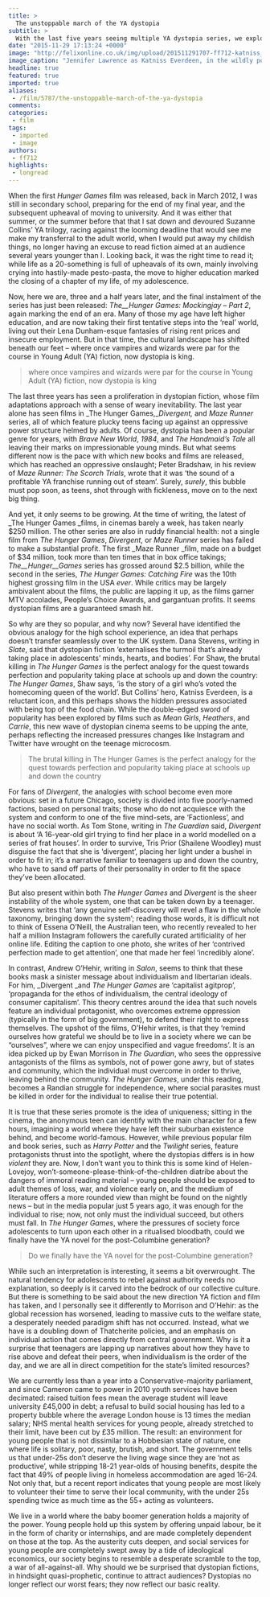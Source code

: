 ```yaml
---
title: >
  The unstoppable march of the YA dystopia
subtitle: >
  With the last five years seeing multiple YA dystopia series, we explore what makes them a continued attraction to teens
date: "2015-11-29 17:13:24 +0000"
image: "http://felixonline.co.uk/img/upload/201511291707-ff712-katniss_archer.jpg"
image_caption: "Jennifer Lawrence as Katniss Everdeen, in the wildly popular Hunger Games series"
headline: true
featured: true
imported: true
aliases:
 - /film/5787/the-unstoppable-march-of-the-ya-dystopia
comments:
categories:
 - film
tags:
 - imported
 - image
authors:
 - ff712
highlights:
 - longread
---
```


When the first _Hunger Games_ film was released, back in March 2012, I was still in secondary school, preparing for the end of my final year, and the subsequent upheaval of moving to university. And it was either that summer, or the summer before that that I sat down and devoured Suzanne Collins’ YA trilogy, racing against the looming deadline that would see me make my transferral to the adult world, when I would put away my childish things, no longer having an excuse to read fiction aimed at an audience several years younger than I. Looking back, it was the right time to read it; while life as a 20-something is full of upheavals of its own, mainly involving crying into hastily-made pesto-pasta, the move to higher education marked the closing of a chapter of my life, of my adolescence.

Now, here we are, three and a half years later, and the final instalment of the series has just been released: _The__Hunger Games: Mockingjay – Part 2_, again marking the end of an era. Many of those my age have left higher education, and are now taking their first tentative steps into the ‘real’ world, living out their Lena Dunham-esque fantasies of rising rent prices and insecure employment. But in that time, the cultural landscape has shifted beneath our feet – where once vampires and wizards were par for the course in Young Adult (YA) fiction, now dystopia is king.

> where once vampires and wizards were par for the course in Young Adult (YA) fiction, now dystopia is king

The last three years has seen a proliferation in dystopian fiction, whose film adaptations approach with a sense of weary inevitability. The last year alone has seen films in _The Hunger Games,__Divergent,_ and _Maze Runner_ series, all of which feature plucky teens facing up against an oppressive power structure helmed by adults. Of course, dystopia has been a popular genre for years, with _Brave New World_, _1984_, and _The Handmaid’s Tale_ all leaving their marks on impressionable young minds. But what seems different now is the pace with which new books and films are released, which has reached an oppressive onslaught; Peter Bradshaw, in his review of _Maze Runner: The Scorch Trials_, wrote that it was ‘the sound of a profitable YA franchise running out of steam’. Surely, _surely_, this bubble must pop soon, as teens, shot through with fickleness, move on to the next big thing.

And yet, it only seems to be growing. At the time of writing, the latest of _The Hunger Games _films, in cinemas barely a week, has taken nearly $250 million. The other series are also in ruddy financial health: not a single film from _The Hunger Games_, _Divergent_, or _Maze Runner_ series has failed to make a substantial profit. The first _Maze Runner _film, made on a budget of $34 million, took more than ten times that in box office takings; _The__Hunger__Games_ series has grossed around $2.5 billion, while the second in the series, _The Hunger Games: Catching Fire_ was the 10th highest grossing film in the USA _ever_. While critics may be largely ambivalent about the films, the public are lapping it up, as the films garner MTV accolades, People’s Choice Awards, and gargantuan profits. It seems dystopian films are a guaranteed smash hit.

So why are they so popular, and why now? Several have identified the obvious analogy for the high school experience, an idea that perhaps doesn’t transfer seamlessly over to the UK system. Dana Stevens, writing in _Slate_, said that dystopian fiction ‘externalises the turmoil that’s already taking place in adolescents’ minds, hearts, and bodies’. For Shaw, the brutal killing in _The Hunger Games_ is the perfect analogy for the quest towards perfection and popularity taking place at schools up and down the country: _The Hunger Games_, Shaw says, ‘is the story of a girl who’s voted the homecoming queen of the world’. But Collins’ hero, Katniss Everdeen, is a reluctant icon, and this perhaps shows the hidden pressures associated with being top of the food chain. While the double-edged sword of popularity has been explored by films such as _Mean Girls_, _Heathers_, and _Carrie_, this new wave of dystopian cinema seems to be upping the ante, perhaps reflecting the increased pressures changes like Instagram and Twitter have wrought on the teenage microcosm.

> The brutal killing in The Hunger Games is the perfect analogy for the quest towards perfection and popularity taking place at schools up and down the country

For fans of _Divergent_, the analogies with school become even more obvious: set in a future Chicago, society is divided into five poorly-named factions, based on personal traits; those who do not acquiesce with the system and conform to one of the five mind-sets, are ‘Factionless’, and have no social worth. As Tom Stone, writing in _The Guardian_ said, _Divergent_ is about ‘A 16-year-old girl trying to find her place in a world modelled on a series of frat houses’. In order to survive, Tris Prior (Shailene Woodley) must disguise the fact that she is ‘divergent’, placing her light under a bushel in order to fit in; it’s a narrative familiar to teenagers up and down the country, who have to sand off parts of their personality in order to fit the space they’ve been allocated.

But also present within both _The Hunger Games_ and _Divergent_ is the sheer instability of the whole system, one that can be taken down by a teenager. Stevens writes that ‘any genuine self-discovery will revel a flaw in the whole taxonomy, bringing down the system’; reading those words, it is difficult not to think of Essena O’Neill, the Australian teen, who recently revealed to her half a million Instagram followers the carefully curated artificiality of her online life. Editing the caption to one photo, she writes of her ‘contrived perfection made to get attention’, one that made her feel ‘incredibly alone’.

In contrast, Andrew O’Hehir, writing in _Salon_, seems to think that these books mask a sinister message about individualism and libertarian ideals. For him, _Divergent _and _The Hunger Games_ are ‘capitalist agitprop’, ‘propaganda for the ethos of individualism, the central ideology of consumer capitalism’. This theory centres around the idea that such novels feature an individual protagonist, who overcomes extreme oppression (typically in the form of big government), to defend their right to express themselves. The upshot of the films, O’Hehir writes, is that they ‘remind ourselves how grateful we should be to live in a society where we can be “ourselves”, where we can enjoy unspecified and vague freedoms’. It is an idea picked up by Ewan Morrison in _The Guardian_, who sees the oppressive antagonists of the films as symbols, not of power gone awry, but of states and community, which the individual must overcome in order to thrive, leaving behind the community. _The Hunger Games_, under this reading, becomes a Randian struggle for independence, where social parasites must be killed in order for the individual to realise their true potential.

It is true that these series promote is the idea of uniqueness; sitting in the cinema, the anonymous teen can identify with the main character for a few hours, imagining a world where they have left their suburban existence behind, and become world-famous. However, while previous popular film and book series, such as _Harry Potter_ and the _Twilight_ series, feature protagonists thrust into the spotlight, where the dystopias differs is in how _violent_ they are. Now, I don’t want you to think this is some kind of Helen-Lovejoy, won’t-someone-please-think-of-the-children diatribe about the dangers of immoral reading material – young people should be exposed to adult themes of loss, war, and violence early on, and the medium of literature offers a more rounded view than might be found on the nightly news – but in the media popular just 5 years ago, it was enough for the individual to rise; now, not only must the individual succeed, but others must fall. In _The Hunger Games_, where the pressures of society force adolescents to turn upon each other in a ritualised bloodbath, could we finally have the YA novel for the post-Columbine generation?

> Do we finally have the YA novel for the post-Columbine generation?

While such an interpretation is interesting, it seems a bit overwrought. The natural tendency for adolescents to rebel against authority needs no explanation, so deeply is it carved into the bedrock of our collective culture. But there is something to be said about the new direction YA fiction and film has taken, and I personally see it differently to Morrison and O’Hehir: as the global recession has worsened, leading to massive cuts to the welfare state, a desperately needed paradigm shift has not occurred. Instead, what we have is a doubling down of Thatcherite policies, and an emphasis on individual action that comes directly from central government. Why is it a surprise that teenagers are lapping up narratives about how they have to rise above and defeat their peers, when individualism is the order of the day, and we are all in direct competition for the state’s limited resources?

We are currently less than a year into a Conservative-majority parliament, and since Cameron came to power in 2010 youth services have been decimated: raised tuition fees mean the average student will leave university £45,000 in debt; a refusal to build social housing has led to a property bubble where the average London house is 13 times the median salary; NHS mental health services for young people, already stretched to their limit, have been cut by £35 million. The result: an environment for young people that is not dissimilar to a Hobbesian state of nature, one where life is solitary, poor, nasty, brutish, and short. The government tells us that under-25s don’t deserve the living wage since they are ‘not as productive’, while stripping 18-21 year-olds of housing benefits, despite the fact that 49% of people living in homeless accommodation are aged 16-24. Not only that, but a recent report indicates that young people are most likely to volunteer their time to serve their local community, with the under 25s spending twice as much time as the 55+ acting as volunteers.

We live in a world where the baby boomer generation holds a majority of the power. Young people hold up this system by offering unpaid labour, be it in the form of charity or internships, and are made completely dependent on those at the top. As the austerity cuts deepen, and social services for young people are completely swept away by a tide of ideological economics, our society begins to resemble a desperate scramble to the top, a war of all-against-all. Why should we be surprised that dystopian fictions, in hindsight quasi-prophetic, continue to attract audiences? Dystopias no longer reflect our worst fears; they now reflect our basic reality.
